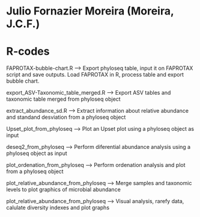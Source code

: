 # Julio Fornazier Moreira (Moreira, J.C.F.) 
# R-codes

FAPROTAX-bubble-chart.R --> Export phyloseq table, input it on FAPROTAX script and save outputs. Load FAPROTAX in R, process table and export bubble chart.

export_ASV-Taxonomic_table_merged.R --> Export ASV tables and taxonomic table merged from phyloseq object

extract_abundance_sd.R --> Extract information about relative abundance and standand desviation from a phyloseq object

Upset_plot_from_phyloseq --> Plot an Upset plot using a phyloseq object as input

deseq2_from_phyloseq --> Perform diferential abundance analysis using a phyloseq object as input

plot_ordenation_from_phyloseq --> Perform ordenation analysis and plot from a phyloseq object

plot_relative_abundance_from_phyloseq --> Merge samples and taxonomic levels to plot graphics of microbial abundance

plot_relative_abundance_from_phyloseq --> Visual analysis, rarefy data, calulate diversity indexes and plot graphs
